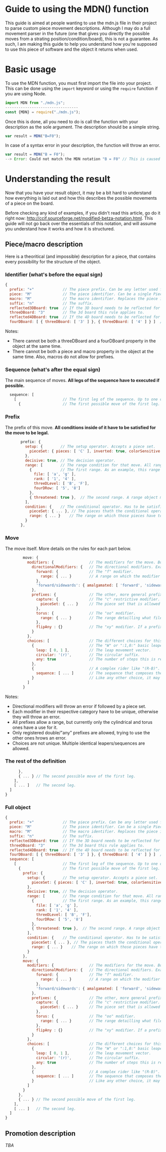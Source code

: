 # Guide to using the MDN() function
This guide is aimed at people wanting to use the mdn.js file in their project to parse custom piece movement descriptions. Although I may do a full movement parser in the future (one that gives you directly the possible moves from a strating position/condition/board), this is not a guarantee. As such, I am making this guide to help you understand how you're supposed to use this piece of software and the object it returns when used.

# Basic usage
To use the MDN function, you must first import the file into your project. This can be done using the `import` keyword or using the `require` function if you are using Node.
```js
import MDN from "./mdn.js";
---------------------------------
const {MDN} = require("./mdn.js");
```
Once this is done, all you need to do is call the function with your description as the sole argument. The description should be a simple string.
```js
var result = MDN("B=F0");
```
In case of a syntax error in your description, the function will throw an error.
```js
var result = MDN("B = F0");
--> Error: Could not match the MDN notation "B = F0" // This is caused by the spaces in the description
```

# Understanding the result
Now that you have your result object, it may be a bit hard to understand how everything is laid out and how this describes the possible movements of a piece on the board.

Before checking any kind of examples, if you didn't read this article, go do it right now: http://ccif.sourceforge.net/modified-betza-notation.html. This guide will not go back over the essentials of this notation, and will assume you understand how it works and how it is structured.

## Piece/macro description
Here is a theoritical (and impossible) description for a piece, that contains every possibility for the structure of the object.

### Identifier (what's before the equal sign)
```js
{
  prefix: "+"             // The piece prefix. Can be any letter used for promotion.
  piece: "M"              // The piece identifier. Can be a single PieceLetter or a composite piece name encased in colons (":Mon:").
  macro: "M"              // The macro identifier. Replaces the piece identifier if it is preceded by a @.
  suffix: "n"             // The suffix.
  reflected3DBoard: true  // If the 3D board needs to be reflected for the black pieces.
  threeDBoard: "3"        // The 3d board this rule applies to.
  reflected4DBoard: true  // If the 4D board needs to be reflected for the black pieces.
  fourDBoard: [ { threeDBoard: [ '3' ] }, { threeDBoard: [ '4' ] } ]  // The 4D board this rule applies to.
```
Notes:
- There cannot be both a threeDBoard and a fourDBoard property in the object at the same time.
- There cannot be both a piece and macro property in the object at the same time. Also, macros do not allow for prefixes.

### Sequence (what's after the equal sign)
The main sequence of moves. **All legs of the sequence have to executed if possible.**
```js
  sequence: [
    [                     // The first leg of the sequence. Up to one of the moves detailled inside it has to de executed.
      {                   // The first possible move of the first leg.
 ```
 
 ### Prefix
 The prefix of this move. **All conditions inside of it have to be satisfied for the move to be legal.**
 ```js
        prefix: {
          setup: {        // The setup operator. Accepts a piece set.
            pieceSet: { pieces: [ 'C' ], inverted: true, colorSensitive: true } // A piece set. All piece sets are structured in the same way.
          },
          decisive: true, // The decision operator.
          range: [        // The range condition for that move. All ranges have to be satisfied for the move to be legal.
            {             // The first range. As an example, this range would be represented as [a-g1-4B-F5-8].
              file: [ 'a', 'g' ],
              rank: [ '1', '4' ],
              threeDLevel: [ 'B', 'F'],
              fourDRow: [ '5', '8']
            },
            { threatened: true },  // The second range. A range object may only contain "threatened: true" (+), "unthreatened: true" (*), or "unmoved: true" (:). Edge and inner squares are automatically converted to regular ranges.
          ],
          condition: {    // The conditional operator. Has to be satisfied for the move to be legal.
            pieceSet: { ... }, // The pieces thath the conditional operator accepts
            range: { ... }    // The range on which those pieces have to be for the condition to be met.
          }
        },
```

### Move
The move itself. More details on the rules for each part below.
```js
        move: {
          modifiers: {                // The modifiers for the move. Both the directional modifiers and modifiers (if there is any of each) have to be satisifed.
            directionalModifiers: {   // The directional modifiers. Exactly one has to be satisfied, if there is any, for the move to be legal.
              forward: {              // The "f" modifier.
                range: { ... }        // A range on which the modifier applies. This isn't included in the original article, but directional modifiers accept board ranges.
              },
              'forward/sidewards': { amalgamated: [ 'forward', 'sidewards' ] }  // The "(fs)" amalgamated directional modifier. Both directions have to be satisifed (used for non-orthognoal movement).
            },
            prefixes: {               // The other, more general prefixes. All restrictive ones have to be satisifed for the move to be legal. Note that certain ones like "d" or "t" aren't restrictive.
              capture: {              // The "c" restrictive modifier.
                pieceSet: { ... }     // The piece set that is allowed to be captured.
              },
              torus: {                // The "oo" modifier.
                range: { ... }        // The range detailling what file and ranks are connected.
              },
              flipAny : {}            // The "xy" modifier. If a prefix isn't followed by anything, its value will simply be an empty object.
            }
          },
          choices: [                  // The different choices for this move, or the different movements that compose this move. Exactly one of them has to be executed.
            {                         // The "W" or ":1,0:" basic leaper followed by a "0", or the "R" basic leaper. 
              leap: [ 0, 1 ],         // The leap movement vector.
              circular: '(r)',        // The circular suffix.
              any: true               // The number of steps this is repeated. Can be nothing, "any: true" (0), "max: true" (0*), "edgeRider: true" (*), "limited: <Number>" (n) or "exact: <Number>" (0n)
            },
            {                         // A complex rider like "(R-B)".
              sequence: [ ... ]       // The sequence that composes the complex rider. The structure is recursive from this point.
            }                         // Like any other choice, it may contain steps and circular information.
          ]
        }
```
Notes: 
- Directional modifiers will throw an error if followed by a piece set.
- Each modifier in their respective category have to be unique, otherwise they will throw an error.
- All prefixes allow a range, but currently only the cylindrical and torus ones have a use for it.
- Only registered double/"any" prefixes are allowed, trying to use the other ones hrows an error.
- Choices are not unique. Multiple identical leapers/sequences are allowed.

### The rest of the definition
```js
      },
      { ... } // The second possible move of the first leg.
    ],
    [ ... ]   // The second leg.
  ]
}
```


### Full object
```js
{
  prefix: "+"             // The piece prefix. Can be any letter used for promotion.
  piece: "M"              // The piece identifier. Can be a single PieceLetter or a composite piece name encased in colons (":Mon:").
  macro: "M"              // The macro identifier. Replaces the piece identifier if it is preceded by a @.
  suffix: "n"             // The suffix.
  reflected3DBoard: true  // If the 3D board needs to be reflected for the black pieces.
  threeDBoard: "3"        // The 3d board this rule applies to.
  reflected4DBoard: true  // If the 4D board needs to be reflected for the black pieces.
  fourDBoard: [ { threeDBoard: [ '3' ] }, { threeDBoard: [ '4' ] } ]  // The 4D board this rule applies to.
  sequence: [
    [                     // The first leg of the sequence. Up to one of the moves detailled inside it has to de executed.
      {                   // The first possible move of the first leg.
        prefix: {
          setup: {        // The setup operator. Accepts a piece set.
            pieceSet: { pieces: [ 'C' ], inverted: true, colorSensitive: true } // A piece set. All piece sets are structured in the same way.
          },
          decisive: true, // The decision operator.
          range: [        // The range condition for that move. All ranges have to be satisfied for the move to be legal.
            {             // The first range. As an example, this range would be represented as [a-g1-4B-F5-8].
              file: [ 'a', 'g' ],
              rank: [ '1', '4' ],
              threeDLevel: [ 'B', 'F'],
              fourDRow: [ '5', '8']
            },
            { threatened: true },  // The second range. A range object may only contain "threatened: true" (+), "unthreatened: true" (*), or "unmoved: true" (:). Edge and inner squares are automatically converted to regular ranges.
          ],
          condition: {    // The conditional operator. Has to be satisfied for the move to be legal.
            pieceSet: { ... }, // The pieces thath the conditional operator accepts
            range: { ... }    // The range on which those pieces have to be for the condition to be met.
          }
        },
        move: {
          modifiers: {                // The modifiers for the move. Both the directional modifiers and modifiers (if there is any of each) have to be satisifed.
            directionalModifiers: {   // The directional modifiers. Exactly one has to be satisfied, if there is any, for the move to be legal.
              forward: {              // The "f" modifier.
                range: { ... }        // A range on which the modifier applies. This isn't included in the original article, but directional modifiers accept board ranges.
              },
              'forward/sidewards': { amalgamated: [ 'forward', 'sidewards' ] }  // The "(fs)" amalgamated directional modifier. Both directions have to be satisifed (used for non-orthognoal movement).
            },
            prefixes: {               // The other, more general prefixes. All restrictive ones have to be satisifed for the move to be legal. Note that certain ones like "d" or "t" aren't restrictive.
              capture: {              // The "c" restrictive modifier.
                pieceSet: { ... }     // The piece set that is allowed to be captured.
              },
              torus: {                // The "oo" modifier.
                range: { ... }        // The range detailling what file and ranks are connected.
              },
              flipAny : {}            // The "xy" modifier. If a prefix isn't followed by anything, its value will simply be an empty object.
            }
          },
          choices: [                  // The different choices for this move, or the different movements that compose this move. Exactly one of them has to be executed.
            {                         // The "W" or ":1,0:" basic leaper followed by a "0", or the "R" basic leaper. 
              leap: [ 0, 1 ],         // The leap movement vector.
              circular: '(r)',        // The circular suffix.
              any: true               // The number of steps this is repeated. Can be nothing, "any: true" (0), "max: true" (0*), "edgeRider: true" (*), "limited: <Number>" (n) or "exact: <Number>" (0n)
            },
            {                         // A complex rider like "(R-B)".
              sequence: [ ... ]       // The sequence that composes the complex rider. The structure is recursive from this point.
            }                         // Like any other choice, it may contain steps and circular information.
          ]
        }
      },
      { ... } // The second possible move of the first leg.
    ],
    [ ... ]   // The second leg.
  ]
}
```

## Promotion description
*TBA*
